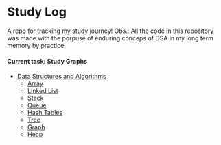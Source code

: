 # Study Log

 A repo for tracking my study journey! 
 Obs.: All the code in this repository was made with the porpuse of enduring conceps of DSA in my long term memory by practice.
#### Current task: Study Graphs

* [Data Structures and Algorithms](https://github.com/lusan23/study-log/tree/master/data_structs)
    * [Array](https://github.com/lusan23/study-log/blob/master/data_structs/array)
    * [Linked List](https://github.com/lusan23/study-log/tree/master/data_structs/LLists)
    * [Stack](https://github.com/lusan23/study-log/tree/master/data_structs/stack)
    * [Queue](https://github.com/lusan23/study-log/tree/master/data_structs/queues)
    * [Hash Tables](https://github.com/lusan23/study-log/tree/master/data_structs/hash_table)
    * [Tree](https://github.com/lusan23/study-log/tree/master/data_structs/trees_2)
    * [Graph](https://github.com/lusan23/study-log/tree/master/data_structs/graphs)
    * [Heap](https://github.com/lusan23/study-log/tree/master/data_structs/heap)
